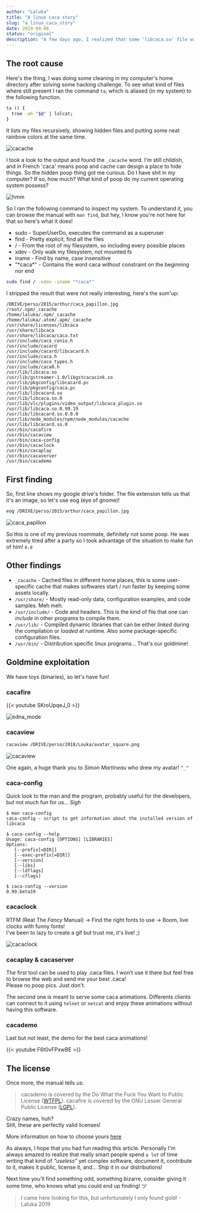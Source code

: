 ```yaml
---
author: "Laluka"
title: "A linux caca story"
slug: "a_linux_caca_story"
date: 2019-04-06
status: "original"
description: "A few days ago, I realized that some 'libcaca.so' file was present in my linux filesystem. As caca means poop in French and I'm pretty immature, I investigated. What I found was... Wonderful. "
---
```



## The root cause

Here's the thing, I was doing some cleaning in my computer's home directory after solving some hacking challenge. To see what kind of files where still present I ran the command `ta`, which is aliased (in my system) to the following function.

```bash
ta () {
  tree -ah "$@" | lolcat;
}
```

It lists my files recursively, showing hidden files and putting some neat rainbow colors at the same time.

<img class="img_big" src="/coding/a_linux_caca_story/cacache.png" alt="cacache">

I took a look to the output and found the `_cacache` word. I'm still childish, and in French 'caca' means poop and cache can design a place to hide things. So the hidden poop thing got me curious. Do I have shit in my computer? If so, how much? What kind of poop do my current operating system possess?

<img class="img_med" src="/coding/a_linux_caca_story/hmm.jpg" alt="hmm">

So I ran the following command to inspect my system. To understand it, you can browse the manual with `man find`, but hey, I know you're not here for that so here's what it does!

- sudo - SuperUserDo, executes the command as a superuser
- find - Pretty explicit, find all the files
- / - From the root of my filesystem, so including every possible places
- xdev - Only walk my filesystem, not mounted fs
- iname - Find by name, case insensitive
- "\*caca\*" - Contains the word caca without constraint on the beginning nor end

```bash
sudo find / -xdev -iname "*caca*"
```

I stripped the result that were not really interesting, here's the sum'up:

```
/DRIVE/perso/2015/arthur/caca_papillon.jpg
/root/.npm/_cacache
/home/laluka/.npm/_cacache
/home/laluka/.atom/.apm/_cacache
/usr/share/licenses/libcaca
/usr/share/libcaca
/usr/share/libcaca/caca.txt
/usr/include/caca_conio.h
/usr/include/cacard
/usr/include/cacard/libcacard.h
/usr/include/caca.h
/usr/include/caca_types.h
/usr/include/caca0.h
/usr/lib/libcaca.so
/usr/lib/gstreamer-1.0/libgstcacasink.so
/usr/lib/pkgconfig/libcacard.pc
/usr/lib/pkgconfig/caca.pc
/usr/lib/libcacard.so
/usr/lib/libcaca.so.0
/usr/lib/vlc/plugins/video_output/libcaca_plugin.so
/usr/lib/libcaca.so.0.99.19
/usr/lib/libcacard.so.0.0.0
/usr/lib/node_modules/npm/node_modules/cacache
/usr/lib/libcacard.so.0
/usr/bin/cacafire
/usr/bin/cacaview
/usr/bin/caca-config
/usr/bin/cacaclock
/usr/bin/cacaplay
/usr/bin/cacaserver
/usr/bin/cacademo
```

## First finding

So, first line shows my google drive's folder. The file extension tells us that it's an image, so let's use eog (eye of gnome)!

```bash
eog /DRIVE/perso/2015/arthur/caca_papillon.jpg
```

<img class="img_big" src="/coding/a_linux_caca_story/caca_papillon.jpg" alt="caca_papillon">

So this is one of my previous roommate, definitely not some poop. He was extremely tired after a party so I took advantage of the situation to make fun of him! `è.é`


## Other findings

- `_cacache` - Cached files in different home places, this is some user-specific cache that makes softwares start / run faster by keeping some assets locally.
- `/usr/share/` - Mostly read-only data, configuration examples, and code samples. Meh meh.
- `/usr/include/` - Code and headers. This is the kind of file that one can _include_ in other programs to compile them.
- `/usr/lib/` - Compiled dynamic libraries that can be either _linked_ during the compilation or _loaded_ at runtime. Also some package-specific configuration files.
- `/usr/bin/` - Distribution specific linux programs... That's our goldmine!


## Goldmine exploitation

We have toys (binaries), so let's have fun!


### cacafire

{{< youtube SKroUpqeJ_0 >}}

<img class="img_big" src="/coding/a_linux_caca_story/edna_mode.gif" alt="edna_mode">


### cacaview

```bash
cacaview /DRIVE/perso/2018/Louka/avatar_square.png
```

<img class="img_big" src="/coding/a_linux_caca_story/cacaview.png" alt="cacaview">

One again, a huge thank you to _Simon Martineau_ who drew my avatar! `^_^`


### caca-config

Quick look to the man and the program, probably useful for the developers, but not much fun for us... *Sigh*

```
$ man caca-config
caca-config - script to get information about the installed version of libcaca

$ caca-config --help
Usage: caca-config [OPTIONS] [LIBRARIES]
Options:
   [--prefix[=DIR]]
   [--exec-prefix[=DIR]]
   [--version]
   [--libs]
   [--ldflags]
   [--cflags]

$ caca-config --version
0.99.beta19
```

### cacaclock

RTFM (Reat The _Fancy_ Manual) -> Find the right fonts to use -> Boom, live clocks with funny fonts!\
I've been to lazy to create a gif but trust me, it's live! ;)

<img class="img_big" src="/coding/a_linux_caca_story/cacaclock.png" alt="cacaclock">


### cacaplay & cacaserver

The first tool can be used to play .caca files. I won't use it there but feel free to browse the web and send me your best .caca!\
Please no poop pics. Just don't.

The second one is meant to serve some caca animations. Differents clients can connect to it using `telnet` or `netcat` and enjoy these animations without having this software.


### cacademo

Last but not least, the demo for the best caca animations!

{{< youtube F6t0vFPxwBE >}}


## The license

Once more, the manual tells us:

> cacademo  is  covered  by  the  Do What the Fuck You Want to Public License ([WTFPL](https://en.wikipedia.org/wiki/WTFPL)). cacafire is covered by  the  GNU  Lesser  General  Public  License ([LGPL](https://en.wikipedia.org/wiki/GNU_Lesser_General_Public_License)).

Crazy names, huh? \
Still, these are perfectly valid licenses!


More information on how to choose yours [here](https://choosealicense.com/)

As always, I hope that you had fun reading this article. Personally I'm always amazed to realize that really smart people spend `a lot` of time writing that kind of _"useless"_ yet complex software, document it, contribute to it, makes it public, license it, and... Ship it in our distributions!

Next time you'll find something odd, something bizarre, consider giving it some time, who knows what you could end up finding! ツ

> I came here looking for this, but unfortunately I only found gold! - Laluka 2019
